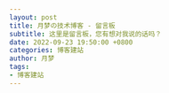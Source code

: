 ```yaml
---
layout: post
title: 月梦の技术博客 - 留言板
subtitle: 这里是留言板，您有想对我说的话吗？
date: 2022-09-23 19:50:00 +0800
categories: 博客建站
author: 月梦
tags: 
- 博客建站 
---
```


